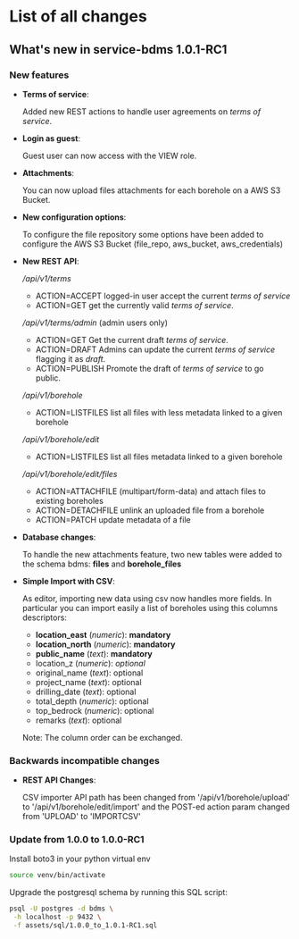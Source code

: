 # List of all changes

## What's new in service-bdms 1.0.1-RC1

### New features

 - **Terms of service**: 
   
   Added new REST actions to handle user agreements on *terms of service*.

 - **Login as guest**: 
   
   Guest user can now access with the VIEW role.

 - **Attachments**: 
   
   You can now upload files attachments for each borehole on a AWS S3 Bucket.

 - **New configuration options**:
   
   To configure the file repository some options have been added to configure
   the AWS S3 Bucket (file_repo, aws_bucket, aws_credentials)

 - **New REST API**:

   */api/v1/terms*

   - ACTION=ACCEPT logged-in user accept the current *terms of service*
   - ACTION=GET get the currently valid *terms of service*.

   */api/v1/terms/admin* (admin users only)

   - ACTION=GET Get the current draft *terms of service*.
   - ACTION=DRAFT Admins can update the current *terms of service* flagging it as *draft*.
   - ACTION=PUBLISH Promote the draft of *terms of service* to go public.

   */api/v1/borehole*

   - ACTION=LISTFILES list all files with less metadata linked to a given borehole

   */api/v1/borehole/edit*

   - ACTION=LISTFILES list all files metadata linked to a given borehole 
   
   */api/v1/borehole/edit/files*

   - ACTION=ATTACHFILE (multipart/form-data) and attach files to existing boreholes
   - ACTION=DETACHFILE unlink an uploaded file from a borehole
   - ACTION=PATCH update metadata of a file


 - **Database changes**:
   
   To handle the new attachments feature, two new tables were added to the
   schema bdms: **files** and **borehole_files**

 - **Simple Import with CSV**:
   
   As editor, importing new data using csv now handles more fields. In particular you can import easily a list of boreholes using this columns descriptors:

   - **location_east** (*numeric*): **mandatory**
   - **location_north** (*numeric*): **mandatory**
   - **public_name** (*text*): **mandatory**
   - location_z (*numeric*): *optional*
   - original_name (*text*): optional
   - project_name (*text*): optional
   - drilling_date (*text*): optional
   - total_depth (*numeric*): optional
   - top_bedrock (*numeric*): optional
   - remarks (*text*): optional

   Note: The column order can be exchanged.

### Backwards incompatible changes

 - **REST API Changes**:
   
   CSV importer API path has been changed from '/api/v1/borehole/upload' to
   '/api/v1/borehole/edit/import' and the POST-ed action param changed from
   'UPLOAD' to 'IMPORTCSV'

### Update from 1.0.0 to 1.0.0-RC1

Install boto3 in your python virtual env

```bash
source venv/bin/activate
```

Upgrade the postgresql schema by running this SQL script:

```bash
psql -U postgres -d bdms \
 -h localhost -p 9432 \
 -f assets/sql/1.0.0_to_1.0.1-RC1.sql
```
